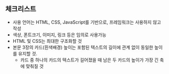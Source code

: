## 체크리스트

- 사용 언어는 HTML, CSS, JavaScript를 기반으로, 프레임워크는 사용하지 않고 작성
- 색상, 폰트크기, 이미지, 링크 등은 임의로 사용가능
- HTML 및 CSS는 최대한 구조화할 것
- 본문 3장의 카드(흰색배경) 높이는 포함된 텍스트의 길이에 관계 없이 동일한 높이를 유지할 것.
  - 카드 중 하나의 카드의 텍스트가 길어졌을 때 남은 두 카드의 높이가 가장 긴 축에 맞춰질 것